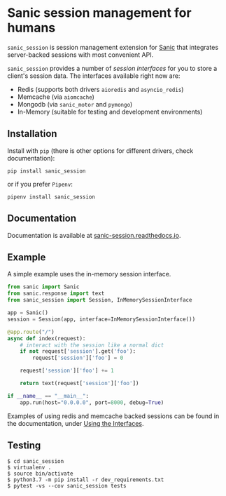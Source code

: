 # Sanic session management for humans

`sanic_session` is session management extension for [Sanic](http://sanic.readthedocs.io/) that integrates server-backed sessions with most convenient API.

`sanic_session` provides a number of *session interfaces* for you to store a client's session data. The interfaces available right now are:

  * Redis (supports both drivers `aioredis` and `asyncio_redis`)
  * Memcache (via `aiomcache`)
  * Mongodb (via `sanic_motor` and `pymongo`)
  * In-Memory (suitable for testing and development environments)

## Installation

Install with `pip` (there is other options for different drivers, check documentation):

`pip install sanic_session`

or if you prefer `Pipenv`:

`pipenv install sanic_session`

## Documentation

Documentation is available at [sanic-session.readthedocs.io](http://sanic-session.readthedocs.io/en/latest/).

## Example

A simple example uses the in-memory session interface.

```python
from sanic import Sanic
from sanic.response import text
from sanic_session import Session, InMemorySessionInterface

app = Sanic()
session = Session(app, interface=InMemorySessionInterface())

@app.route("/")
async def index(request):
    # interact with the session like a normal dict
    if not request['session'].get('foo'):
        request['session']['foo'] = 0

    request['session']['foo'] += 1

    return text(request['session']['foo'])

if __name__ == "__main__":
    app.run(host="0.0.0.0", port=8000, debug=True)
```

Examples of using redis and memcache backed sessions can be found in the documentation, under [Using the Interfaces](http://sanic-session.readthedocs.io/en/latest/using_the_interfaces.html).

## Testing

    $ cd sanic_session
    $ virtualenv .
    $ source bin/activate
    $ python3.7 -m pip install -r dev_requirements.txt
    $ pytest -vs --cov sanic_session tests